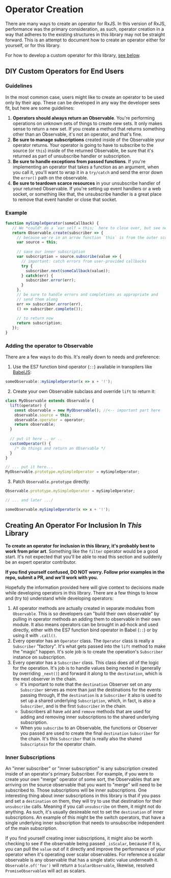 # Operator Creation

There are many ways to create an operator for RxJS. In this version of RxJS, performance was the primary consideration, as such, operator creation 
in a way that adheres to the existing structures in this library may not be straight forward. This is an attempt to document how to 
create an operator either for yourself, or for this library.

For how to develop a custom operator for *this* library, [see below](#advanced).

## DIY Custom Operators for End Users


### Guidelines

In the most common case, users might like to create an operator to be used only by their app. These can be developed in 
any way the developer sees fit, but here are some guidelines:

1. __Operators should always return an Observable__. You're performing operations on unknown sets of things to create new sets.
  It only makes sense to return a new set. If you create a method that returns something other than an Observable, it's not an operator,
  and that's fine.
2. __Be sure to manage subscriptions__ created inside of the Observable your operator returns. Your operator is going to have to
  subscribe to the source (or `this`) inside of the returned Observable, be sure that it's returned as part of unsubscribe handler or 
  subscription.
3. __Be sure to handle exceptions from passed functions__. If you're implementing an operator that takes a function as an argument, 
  when you call it, you'll want to wrap it in a `try/catch` and send the error down the `error()` path on the observable.
4. __Be sure to teardown scarce resources__ in your unsubscribe handler of your returned Observable. If you're setting up event handlers
  or a web socket, or something like that, the unsubscribe handler is a great place to remove that event handler or close that socket.
  


<!-- share-code-between-examples -->
### Example

```js
function mySimpleOperator(someCallback) {
   // We *could* do a `var self = this;` here to close over, but see next comment
   return Observable.create(subscriber => {
     // because we're in an arrow function `this` is from the outer scope.
     var source = this;
     
     // save our inner subscription
     var subscription = source.subscribe(value => {
       // important: catch errors from user-provided callbacks
       try {
         subscriber.next(someCallback(value));
       } catch(err) {
         subscriber.error(err);
       }
     }, 
     // be sure to handle errors and completions as appropriate and
     // send them along
     err => subscriber.error(err),
     () => subscriber.complete());
     
     // to return now
     return subscription;
   });
}
```

### Adding the operator to Observable

There are a few ways to do this. It's really down to needs and preference:

1) Use the ES7 function bind operator (`::`) available in transpilers like [BabelJS](http://babeljs.io):

```js
someObservable::mySimpleOperator(x => x + '!');
```

2) Create your own Observable subclass and override `lift` to return it:

```js
class MyObservable extends Observable {
  lift(operator) {
    const observable = new MyObservable(); //<-- important part here
    observable.source = this;
    observable.operator = operator;
    return observable;
  }
  
  // put it here .. or ..
  customOperator() {
    /* do things and return an Observable */ 
  }
}

// ... put it here...
MyObservable.prototype.mySimpleOperator = mySimpleOperator;
```

3) Patch `Observable.prototype` directly:

```js
Observable.prototype.mySimpleOperator = mySimpleOperator;

// ... and later .../

someObservable.mySimpleOperator(x => x + '!');
```


## <a id="advanced"></a>Creating An Operator For Inclusion In *This* Library

__To create an operator for inclusion in this library, it's probably best to work from prior art__. Something 
like the `filter` operator would be a good start. It's not expected that you'll be able to read
this section and suddenly be an expert operator contributor.

**If you find yourself confused, DO NOT worry. Follow prior examples in the repo, submit a PR, and we'll work with you.** 

Hopefully the information provided here will give context to decisions made while developing operators in this library.
There are a few things to know and (try to) understand while developing operators:

1. All operator methods are actually created in separate modules from `Observable`. This is so developers can
 "build their own observable" by pulling in operator methods an adding them to observable in their own module.
 It also means operators can be brought in ad-hock and used directly, either with the ES7 function bind operator
 in Babel (`::`) or by using it with `.call()`.
2. Every operator has an `Operator` class. The `Operator` class is really a `Subscriber` "factory". It's 
 what gets passed into the `lift` method to make the "magic" happen. It's sole job is to create the operation's 
 `Subscriber` instance on subscription.
3. Every operator has a `Subscriber` class. This class does *all* of the logic for the operation. It's job is to 
 handle values being nexted in (generally by overriding `_next()`) and forward it along to the `destination`, 
 which is the next observer in the chain.
   - It's important to note that the `destination` Observer set on any `Subscriber` serves as more than just
   the destinations for the events passing through, If the `destination` is a `Subscriber` it also is used to set up
   a shared underlying `Subscription`, which, in fact, is also a `Subscriber`, and is the first `Subscriber` in the 
   chain.
   - Subscribers all have `add` and `remove` methods that are used for adding and removing inner subscriptions to
   the shared underlying subscription.
   - When you `subscribe` to an Observable, the functions or Observer you passed are used to create the final `destination`
   `Subscriber` for the chain. It's this `Subscriber` that is really also the shared `Subscriptoin` for the operator chain.
   
### Inner Subscriptions

An "inner subscriber" or "inner subscription" is any subscription created inside of an operator's primary Subscriber. For example,
if you were to create your own "merge" operator of some sort, the Observables that are arriving on the source observable that you
want to "merge" will need to be subscribed to. Those subscriptions will be inner subscriptions. One interesting thing about
inner subscriptions in this library is that if you pass and set a `destination` on them, they will try to use that destination
for their `unsubscribe` calls. Meaning if you call `unsubscribe` on them, it might not do anything. As such, it's usually desireable
not to set the `destination` of inner subscriptions. An example of this might be the switch operators, that have a single underlying
inner subscription that needs to unsubscribe independent of the main subscription.

If you find yourself creating inner subscriptions, it might also be worth checking to see if the observable being passed `_isScalar`, 
because if it is, you can pull the `value` out of it directly and improve the performance of your operator when it's operating over
scalar observables. For reference a scalar observable is any observable that has a single static value underneath it. `Observable.of('foo')` will
return a `ScalarObservable`, likewise, resolved `PromiseObservable`s will act as scalars.
